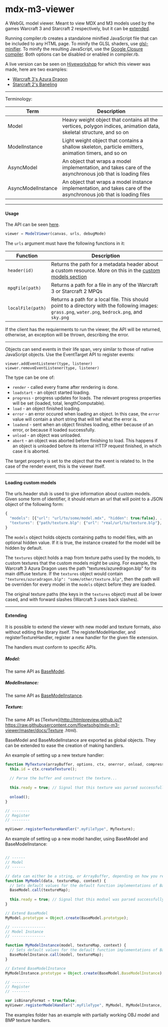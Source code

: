 mdx-m3-viewer
=============

A WebGL model viewer. Meant to view MDX and M3 models used by the games Warcraft 3 and Starcraft 2 respectively, but it can be [extended](#extending).

Running compiler.rb creates a standalone minified JavaScript file that can be included to any HTML page.
To minify the GLSL shaders, use [glsl-minifier](https://github.com/flowtsohg/glsl-minifier).
To minify the resulting JavaScript, use the [Google Closure compiler](https://developers.google.com/closure/compiler/).
Both options can be disabled or enabled in compiler.rb.

A live version can be seen on [Hiveworkshop](http://www.hiveworkshop.com) for which this viewer was made, here are two examples:
* [Warcraft 3's Azura Dragon](http://viewer.hiveworkshop.com?q=Units/Creeps/AzureDragon/AzureDragon.mdx)
* [Starcraft 2's Baneling](http://viewer.hiveworkshop.com?q=Assets/units/zerg/baneling/baneling.m3)

------------------------

Terminology:

| Term | Description |
| ------------- | ------------- |
| Model | Heavy weight object that contains all the vertices, polygon indices, animation data, skeletal structure, and so on |
| ModelInstance | Light weight object that contains a shallow skeleton, particle emitters, animation timers, and so on |
| AsyncModel | An object that wraps a model implementation, and takes care of the asynchronous job that is loading files |
| AsyncModelInstance | An object that wraps a model instance implementation, and takes care of the asynchronous job that is loading files |

------------------------

#### Usage

The API can be seen [here](http://htmlpreview.github.io/?https://raw.githubusercontent.com/flowtsohg/mdx-m3-viewer/master/docs/ModelViewer.html).

```javascript
viewer = ModelViewer(canvas, urls, debugMode)
```

The `urls` argument must have the following functions in it:

| Function | Description |
| ------------- | ------------- |
| `header(id)` | Returns the path for a metadata header about a custom resource. More on this in the [custom models section](#custom-models) |
| `mpqFile(path)` | Returns a path for a file in any of the Warcraft 3 or Starcraft 2 MPQs |
| `localFile(path)` | Returns a path for a local file. This should point to a directory with the following images: `grass.png`, `water.png`, `bedrock.png`, and `sky.png` |

If the client has the requierments to run the viewer, the API will be returned, otherwise, an exception will be thrown, describing the error.

------------------------

Objects can send events in their life span, very similar to those of native JavaScript objects.
Use the EventTarget API to register events:

```
viewer.addEventListener(type, listener)
viewer.removeEventListener(type, listener)
```

The type can be one of:
* `render` - called every frame after rendering is done.
* `loadstart` - an object started loading.
* `progress` - progress updates for loads. The relevant progress properties will be set (loaded, total, lengthComputable).
* `load` - an object finished loading.
* `error` - an error occured when loading an object. In this case, the `error` value will contain a short string that will tell what the error is.
* `loadend` - sent when an object finishes loading, either because of an error, or because it loaded successfully.
* `unload` - an object was unloaded.
* `abort` - an object was aborted before finishing to load. This happens if an object is unloaded before its internal HTTP request finished, in which case it is aborted.

The target property is set to the object that the event is related to. In the case of the render event, this is the viewer itself.

------------------------

#### <a name="custom-models"></a> Loading custom models

The urls.header stub is used to give information about custom models. Given some form of identifier, it should return an url that will point to a JSON object of the following form:

```javascript
{
  "models": [{"url": "url/to/some/model.mdx", "hidden": true/false}, ...],
  "textures": {"path/texture.blp": {"url": "real/url/to/texture.blp"}, ...}
}
```

The `models` object holds objects containing paths to model files, with an optional hidden value. If it is true, the instance created for the model will be hidden by default.

The `textures` object holds a map from texture paths used by the models, to custom textures that the custom models might be using. For example, the Warcraft 3 Azura Dragon uses the path "textures/azuredragon.blp" for its main diffuse texture. If the `textures` object would contain `"textures/azuradragon.blp": "some/other/texture.blp"`, then the path will be overriden for every model in the `models` object before they are loaded.

The original texture paths (the keys in the `textures` object) must all be lower cased, and with forward slashes (Warcraft 3 uses back slashes).

------------------------

#### <a name="extending"></a> Extending

It is possible to extend the viewer with new model and texture formats, also without editing the library itself.
The registerModelHandler, and registerTextureHandler, register a new handler for the given file extension.

The handlers must conform to specific APIs.

##### Model:
The same API as [BaseModel](http://htmlpreview.github.io/?https://raw.githubusercontent.com/flowtsohg/mdx-m3-viewer/master/docs/BaseModel.html).

##### ModelInstance:
The same API as [BaseModelInstance](http://htmlpreview.github.io/?https://raw.githubusercontent.com/flowtsohg/mdx-m3-viewer/master/docs/BaseModelInstance.html).

##### Texture:
The same API as [Texture](http://htmlpreview.github.io/?https://raw.githubusercontent.com/flowtsohg/mdx-m3-viewer/master/docs/Texture
.html).

BaseModel and BaseModelInstance are exported as global objects. They can be extended to ease the creation of making handlers.

An example of setting up a new texture handler:
```js
function MyTexture(arrayBuffer, options, ctx, onerror, onload, compressedTextures) {
  this.id = ctx.createTexture();
  
  // Parse the buffer and construct the texture...
  
  this.ready = true; // Signal that this texture was parsed successfully. If it isn't set, the texture wont be used.
  
  onload();
}

// --------
// Register
// --------

myViewer.registerTextureHandler(".myFileType", MyTexture);

```



An example of setting up a new model handler, using BaseModel and BaseModelInstance:
```js

// ------
// Model
// ------

// data can either be a string, or ArrayBuffer, depending on how you registered this handler.
function MyModel(data, textureMap, context) {
  // Sets default values for the default function implementations of BaseModel
  BaseModel.call(textureMap);
  
  this.ready = true; // Signal that this modsel was parsed successfully. If it isn't set, the model wont be used.
}

// Extend BaseModel
MyModel.prototype = Object.create(BaseModel.prototype);

// ---------------
// Model Instance
// ---------------

function MyModelInstance(model, textureMap, context) {
  // Sets default values for the default function implementations of BaseModelInstance
  BaseModelInstance.call(model, textureMap);
}

// Extend BaseModelInstance
MyModelInstance.prototype = Object.create(BaseModel.BaseModelInstance);

// --------
// Register
// --------

var isBinaryFormat = true/false;
myViewer.registerModelHandler(".myFileType", MyModel, MyModelInstance, isBinaryFormat);
```

The examples folder has an example with partially working OBJ model and BMP texture handlers.
